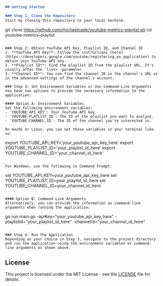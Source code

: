 ```markdown
## Getting Started

### Step 1: Clone the Repository
Start by cloning this repository to your local machine.
```
git clone https://github.com/michaelcade/youtube-metrics-playlist.git
cd youtube-metrics-playlist
```

### Step 2: Obtain YouTube API Key, Playlist ID, and Channel ID
1. **YouTube API Key**: Follow the instructions [here](https://developers.google.com/youtube/registering_an_application) to obtain your YouTube API key.
2. **Playlist ID**: Find the playlist ID from the playlist URL. It's usually after the `list=` parameter.
3. **Channel ID**: You can find the channel ID in the channel's URL or in the advanced settings of the channel's account.

### Step 3: Set Environment Variables or Use Command-Line Arguments
You have two options to provide the necessary information to the application:

#### Option A: Environment Variables
Set the following environment variables:
- `YOUTUBE_API_KEY`: Your YouTube API key.
- `YOUTUBE_PLAYLIST_ID`: The ID of the playlist you want to analyze.
- `YOUTUBE_CHANNEL_ID`: The ID of the channel you're interested in.

On macOS or Linux, you can set these variables in your terminal like so:
```
export YOUTUBE_API_KEY='your_youtube_api_key_here'
export YOUTUBE_PLAYLIST_ID='your_playlist_id_here'
export YOUTUBE_CHANNEL_ID='your_channel_id_here'
```

For Windows, use the following in Command Prompt:
```
set YOUTUBE_API_KEY=your_youtube_api_key_here
set YOUTUBE_PLAYLIST_ID=your_playlist_id_here
set YOUTUBE_CHANNEL_ID=your_channel_id_here
```

#### Option B: Command-Line Arguments
Alternatively, you can provide the information as command-line arguments when running the application:
```
go run main.go -apiKey="your_youtube_api_key_here" -playlistId="your_playlist_id_here" -channelId="your_channel_id_here"
```

### Step 4: Run the Application
Depending on your choice in Step 3, navigate to the project directory and run the application using the environment variables or command-line arguments as shown above.
```

## License

This project is licensed under the MIT License - see the [LICENSE](LICENSE) file for details.